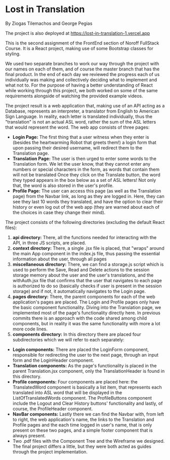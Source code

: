 # **Lost in Translation**

By Ziogas Tilemachos and George Pegias

The project is also deployed at https://lost-in-translation-1.vercel.app

This is the second assignment of the FrontEnd section of Noroff FullStack Course. It is a React project, making use of some Bootstrap classes for styling.

We used two separate branches to work our way through the project with our names on each of them, and of course the master branch that has the final product. In the end of each day we reviewed the progress each of us individually was making and collectively deciding what to implement and what not to. For the purpose of having a better understanding of React while working through this project, we both worked on some of the same requirements alongside of watching the provided example videos.

The project result is a web application that, making use of an API acting as a Database, represents an interpreter, a translator from English to American Sign Language. In reality, each letter is translated individually, thus the "translation" is not an actual ASL word, rather the sum of the ASL letters that would represent the word. The web app consists of three pages:

- **Login Page:**   The first thing that a user witness when they enter is (besides the heartwarming Robot that greets them!) a login form that upon passing their desired username, will redirect them to the Translation page.
- **Translation Page:**  The user is then urged to enter some words to the Translation form. We let the user know, that they cannot enter any numbers or special characters in the form, as words that contain them will not be translated Once they click on the Translate button, the word they typed appears in the box below as a set of ASL letters! Not only that, the word is also stored in the user's profile.
- **Profile Page:**  The user can access this page (as well as the Translation page) from the Navbar link, as long as they are logged in. Here, they can see they last 10 words they translated, and have the option to clear their history or even log out of the web app (they are warned about each of the choices in case they change their mind).

The project consists of the following directories (excluding the default React files):

  1. **api directory:** There, all the functions needed for interacting with the API, in three JS scripts, are placed.
  2. **context directory:** There, a single .jsx file is placed, that "wraps" around the main App component in the index.js file, thus passing the essential information about the user, through all pages
  3. **miscellaneous directory:** There, we can find a storage.js script which is used to perform the Save, Read and Delete actions to the session storage memory about the user and the user's translations, and the withAuth.jsx file that confirms that the user that navigates to each page is authorized to do so (basically checks if user is present in the session storage) and if not, it automatically navigates to the Login page.
  4. **pages directory:** There, the parent components for each of the web application's pages are placed. The Login and Profile pages only have the basic component functionality. Diving into the Translation page, we implemented most of the page's functionality directly here. In previous commits there is an approach with the code shared among child components, but in reality it was the same functionality with more a lot more code lines.
  5. **components directory:** In this directory there are placed four subdirectories which we will refer to each separately:
  - **Login components:** There are placed the LoginForm component, responsible for redirecting the user to the next page, through an input form and the LoginHeader component.
  - **Translation components:** As the page's functionality is placed in the parent Translation.jsx component, only the TranslationHeader is found in this directory.
 - **Profile components:** Four components are placed here: the TranslatedWord component is basically a list item, that represents each translated into ASL word that will be displayed in the ListOfTranslatedWords component. The ProfileButtons component include the Logout and Clear History buttons' functionality and lastly, of course, the ProfileHeader component.
 - **NavBar components:** Lastly there we can find the Navbar with, from left to right, the web application's name, the links to the Translation and Profile pages and the each time logged in user's name, that is only present on these two pages, and a simple footer component that is always present.
 - Two .pdf files with the Component Tree and the Wireframe we designed. The final project differs a little, but they were both acted as guides through the project implementation.
